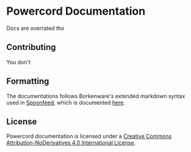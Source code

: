 # Powercord Documentation
Docs are overrated tho

## Contributing
You don't

## Formatting
<!-- todo: once sf is viable use its parser and components -->
The documentations follows Borkenware's extended markdown syntax used in [Spoonfeed](https://github.com/borkenware/spoonfeed),
which is documented [here](https://github.com/borkenware/spoonfeed/blob/mistress/USAGE.md#writing-markdown).

## License
Powercord documentation is licensed under a [Creative Commons Attribution-NoDerivatives 4.0 International License](https://creativecommons.org/licenses/by-nd/4.0).
